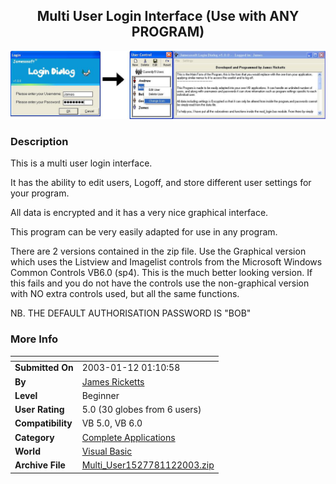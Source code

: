 ﻿<div align="center">

## Multi User Login Interface \(Use with ANY PROGRAM\)

<img src="PIC2003111167567862.JPG">
</div>

### Description

This is a multi user login interface.

It has the ability to edit users, Logoff, and store different user settings for your program.

All data is encrypted and it has a very nice graphical interface.

This program can be very easily adapted for use in any program.

There are 2 versions contained in the zip file. Use the Graphical version which uses the Listview and Imagelist controls from the Microsoft Windows Common Controls VB6.0 (sp4). This is the much better looking version. If this fails and you do not have the controls use the non-graphical version with NO extra controls used, but all the same functions.

NB. THE DEFAULT AUTHORISATION PASSWORD IS "BOB"
 
### More Info
 


<span>             |<span>
---                |---
**Submitted On**   |2003-01-12 01:10:58
**By**             |[James Ricketts](https://github.com/Planet-Source-Code/PSCIndex/blob/master/ByAuthor/james-ricketts.md)
**Level**          |Beginner
**User Rating**    |5.0 (30 globes from 6 users)
**Compatibility**  |VB 5\.0, VB 6\.0
**Category**       |[Complete Applications](https://github.com/Planet-Source-Code/PSCIndex/blob/master/ByCategory/complete-applications__1-27.md)
**World**          |[Visual Basic](https://github.com/Planet-Source-Code/PSCIndex/blob/master/ByWorld/visual-basic.md)
**Archive File**   |[Multi\_User1527781122003\.zip](https://github.com/Planet-Source-Code/james-ricketts-multi-user-login-interface-use-with-any-program__1-42351/archive/master.zip)








